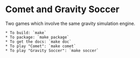 Comet and Gravity Soccer
=========

Two games which involve the same gravity simulation engine.

    * To build: `make`
    * To package: `make package`
    * To get the docs: `make doc`
    * To play "Comet": `make comet`
    * To play "Gravity Soccer": `make soccer`

